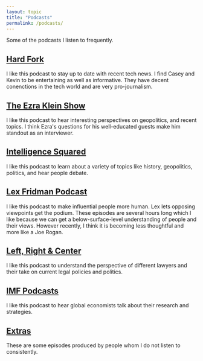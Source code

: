 ```yaml
---
layout: topic
title: "Podcasts"
permalink: /podcasts/
---
```

Some of the podcasts I listen to frequently.

## [Hard Fork](./hard-fork.md)
I like this podcast to stay up to date with recent tech news. I find Casey and Kevin to be entertaining as well as informative. They have decent conenctions in the tech world and are very pro-journalism. 
## [The Ezra Klein Show](./the-ezra-klein-show.md)
I like this podcast to hear interesting perspectives on geopolitics, and recent topics. I think Ezra's questions for his well-educated guests make him standout as an interviewer. 
## [Intelligence Squared](./intelligence-squared.md)
I like this podcast to learn about a variety of topics like history, geopolitics, politics, and hear people debate. 
## [Lex Fridman Podcast](./lex-fridman.md)
I like this podcast to make influential people more human. Lex lets opposing viewpoints get the podium. These episodes are several hours long which I like because we can get a below-surface-level understanding of people and their views. However recently, I think it is becoming less thoughtful and more like a Joe Rogan. 
## [Left, Right & Center](./left-right-center.md)
I like this podcast to understand the perspective of different lawyers and their take on current legal policies and politics. 
## [IMF Podcasts](./imf.md)
I like this podcast to hear global economists talk about their research and strategies.
## [Extras](./extras.md)
These are some episodes produced by people whom I do not listen to consistently. 

